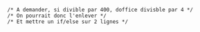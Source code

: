     /* A demander, si divible par 400, doffice divisble par 4 */
    /* On pourrait donc l'enlever */
    /* Et mettre un if/else sur 2 lignes */